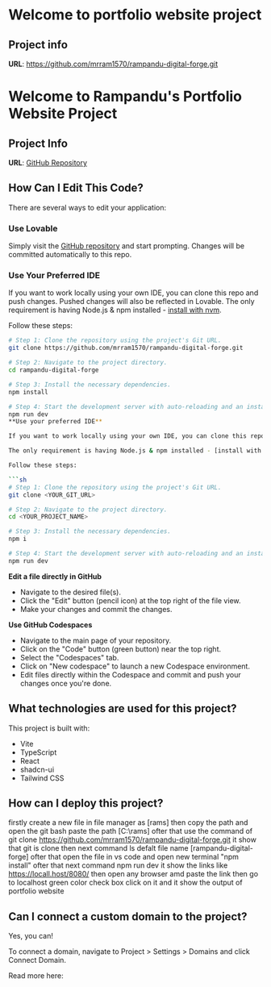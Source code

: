 # Welcome to portfolio website  project

## Project info

**URL**: https://github.com/mrram1570/rampandu-digital-forge.git
# Welcome to Rampandu's Portfolio Website Project

## Project Info

**URL**: [GitHub Repository](https://github.com/mrram1570/rampandu-digital-forge.git)

## How Can I Edit This Code?

There are several ways to edit your application:

### Use Lovable

Simply visit the [GitHub repository](https://github.com/mrram1570/rampandu-digital-forge.git) and start prompting. Changes will be committed automatically to this repo.

### Use Your Preferred IDE

If you want to work locally using your own IDE, you can clone this repo and push changes. Pushed changes will also be reflected in Lovable. The only requirement is having Node.js & npm installed - [install with nvm](https://github.com/nvm-sh/nvm#installing-and-updating).

Follow these steps:

```sh
# Step 1: Clone the repository using the project's Git URL.
git clone https://github.com/mrram1570/rampandu-digital-forge.git

# Step 2: Navigate to the project directory.
cd rampandu-digital-forge

# Step 3: Install the necessary dependencies.
npm install

# Step 4: Start the development server with auto-reloading and an instant preview.
npm run dev
**Use your preferred IDE**

If you want to work locally using your own IDE, you can clone this repo and push changes. Pushed changes will also be reflected in Lovable.

The only requirement is having Node.js & npm installed - [install with nvm](https://github.com/nvm-sh/nvm#installing-and-updating)

Follow these steps:

```sh
# Step 1: Clone the repository using the project's Git URL.
git clone <YOUR_GIT_URL>

# Step 2: Navigate to the project directory.
cd <YOUR_PROJECT_NAME>

# Step 3: Install the necessary dependencies.
npm i

# Step 4: Start the development server with auto-reloading and an instant preview.
npm run dev
```

**Edit a file directly in GitHub**

- Navigate to the desired file(s).
- Click the "Edit" button (pencil icon) at the top right of the file view.
- Make your changes and commit the changes.

**Use GitHub Codespaces**

- Navigate to the main page of your repository.
- Click on the "Code" button (green button) near the top right.
- Select the "Codespaces" tab.
- Click on "New codespace" to launch a new Codespace environment.
- Edit files directly within the Codespace and commit and push your changes once you're done.

## What technologies are used for this project?

This project is built with:

- Vite
- TypeScript
- React
- shadcn-ui
- Tailwind CSS

## How can I deploy this project?

firstly create a new file in file manager as [rams] then copy the path  and open the git bash paste the path  [C:\rams] ofter that   use the command of git clone https://github.com/mrram1570/rampandu-digital-forge.git it show that git is clone then next command ls defalt file name [rampandu-digital-forge]  ofter that  open the file in vs code  and open new terminal "npm install" ofter that next command npm run dev  it show the links like https://locall.host/8080/  then open any browser amd  paste the link  then go to localhost   green color check box click on it and it show the output of portfolio website 

## Can I connect a custom domain to the project?

Yes, you can!

To connect a domain, navigate to Project > Settings > Domains and click Connect Domain.

Read more here:
